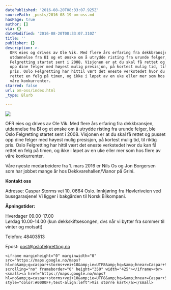 ```yaml
---
datePublished: '2016-08-20T08:33:07.925Z'
sourcePath: _posts/2016-08-19-om-oss.md
hasPage: true
author: []
via: {}
dateModified: '2016-08-20T08:33:07.310Z'
title: ''
publisher: {}
description: >-
  OFR eies og drives av Ole Vik. Med flere års erfaring fra dekkbransjen,
  utdannelse fra BI og et ønske om å utrydde risting fra urunde felger, ble Oslo
  Felgretting startet sent i 2008. Visjonen er at du skal få rettet og pusset
  opp dine felger med høyest mulig presisjon, på kortest mulig tid, til riktig
  pris. Oslo Felgretting har hittil vært det eneste verkstedet hvor du kan få
  rettet en felg på timen, og ikke i løpet av en uke eller mer som hos flere av
  våre konkurrenter.
starred: false
url: om-oss/index.html
_type: Blurb

---
```

![](https://the-grid-user-content.s3-us-west-2.amazonaws.com/ac3d7e08-f40a-43ef-a794-bc4ea7fb16c8.jpg)

OFR eies og drives av Ole Vik. Med flere års erfaring fra dekkbransjen, utdannelse fra BI og et ønske om å utrydde risting fra urunde felger, ble Oslo Felgretting startet sent i 2008\. Visjonen er at du skal få rettet og pusset opp dine felger med høyest mulig presisjon, på kortest mulig tid, til riktig pris. Oslo Felgretting har hittil vært det eneste verkstedet hvor du kan få rettet en felg på timen, og ikke i løpet av en uke eller mer som hos flere av våre konkurrenter.

Våre nyeste medarbeidere fra 1\. mars 2016 er Nils Os og Jon Borgersen som har jobbet mange år hos Dekkvarehallen/Vianor på Grini.

**Kontakt oss**

Adresse: Caspar Storms vei 10, 0664 Oslo. Innkjøring fra Høvleriveien ved bussgarasjene! Vi ligger i bakgården til Norsk Bilkompani.

**Åpningstider:**

Hverdager 09.00-17.00   
Lørdag 10.00-14.00 (kun dekkskiftsesongen, dvs når vi bytter fra sommer til vinter og motsatt)

Telefon: 48403513

Epost: [post@oslofelgretting.no][0]

    <iframe marginheight="0" marginwidth="0" src="https://maps.google.no/maps?hl=no&amp;q=caspar+storms+vei+10&amp;ie=UTF8&amp;hq=&amp;hnear=Caspar+Storms+vei+10,+Gamle+Oslo,+0664+Oslo&amp;gl=no&amp;t=m&amp;z=14&amp;ll=59.920325,10.827018&amp;output=embed" scrolling="no" frameborder="0" height="350" width="425"></iframe><br> <small><a href="https://maps.google.no/maps?hl=no&amp;q=caspar+storms+vei+10&amp;ie=UTF8&amp;hq=&amp;hnear=Caspar+Storms+vei+10,+Gamle+Oslo,+0664+Oslo&amp;gl=no&amp;t=m&amp;z=14&amp;ll=59.920325,10.827018&amp;source=embed" style="color:#0000FF;text-align:left">Vis større kart</a></small>



[0]: mailto:post@oslofelgretting.no